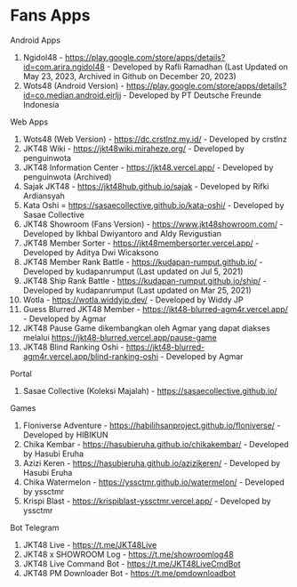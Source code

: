 # Fans Apps

Android Apps
1. Ngidol48 - <https://play.google.com/store/apps/details?id=com.arira.ngidol48> - Developed by Rafli Ramadhan (Last Updated on May 23, 2023, Archived in Github on December 20, 2023)
2. Wots48 (Android Version) - <https://play.google.com/store/apps/details?id=co.median.android.ejrljj> - Developed by PT Deutsche Freunde Indonesia

Web Apps
1.	Wots48 (Web Version) - <https://dc.crstlnz.my.id/> - Developed by crstlnz
2.	JKT48 Wiki - <https://jkt48wiki.miraheze.org/> - Developed by penguinwota
3.	JKT48 Information Center - <https://jkt48.vercel.app/> - Developed by penguinwota (Archived)
4.	Sajak JKT48 - <https://jkt48hub.github.io/sajak> - Developed by Rifki Ardiansyah
5.	Kata Oshi = <https://sasaecollective.github.io/kata-oshi/> - Developed by Sasae Collective
7.	JKT48 Showroom (Fans Version) - <https://www.jkt48showroom.com/> - Developed by Ikhbal Dwiyantoro and Aldy Revigustian
8.	JKT48 Member Sorter - <https://jkt48membersorter.vercel.app/> - Developed by Aditya Dwi Wicaksono
9.	JKT48 Member Rank Battle - <https://kudapan-rumput.github.io/> - Developed by kudapanrumput (Last updated on Jul 5, 2021)
10.	JKT48 Ship Rank Battle - <https://kudapan-rumput.github.io/ship/> -  Developed by kudapanrumput (Last updated on Mar 25, 2021)
11.	Wotla - <https://wotla.widdyjp.dev/> - Developed by Widdy JP
12.	Guess Blurred JKT48 Member - <https://jkt48-blurred-agm4r.vercel.app/> - Developed by Agmar
13. JKT48 Pause Game dikembangkan oleh Agmar yang dapat diakses melalui https://jkt48-blurred.vercel.app/pause-game
14.	JKT48 Blind Ranking Oshi - <https://jkt48-blurred-agm4r.vercel.app/blind-ranking-oshi> - Developed by Agmar

Portal
1. Sasae Collective (Koleksi Majalah) - https://sasaecollective.github.io/

Games
1. Floniverse Adventure - <https://habilihsanproject.github.io/floniverse/> - Developed by HIBIKUN
2. Chika Kembar - <https://hasubieruha.github.io/chikakembar/> - Developed by Hasubi Eruha
3. Azizi Keren - <https://hasubieruha.github.io/azizikeren/> - Developed by Hasubi Eruha
4. Chika Watermelon - <https://yssctmr.github.io/watermelon/> - Developed by yssctmr
5. Krispi Blast - <https://krispiblast-yssctmr.vercel.app/> - Developed by yssctmr

Bot Telegram
1. JKT48 Live - <https://t.me/JKT48Live>
2. JKT48 x SHOWROOM Log - <https://t.me/showroomlog48>
3. JKT48 Live Command Bot - <https://t.me/JKT48LiveCmdBot>
4. JKT48 PM Downloader Bot - <https://t.me/pmdownloadbot>
